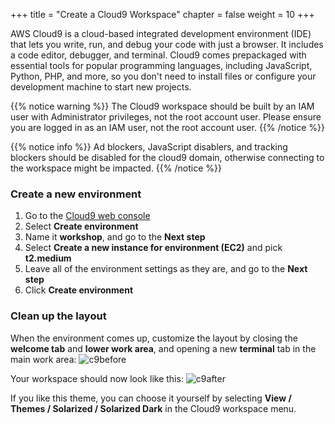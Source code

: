 +++
title = "Create a Cloud9 Workspace"
chapter = false
weight = 10
+++

AWS Cloud9 is a cloud-based integrated development environment (IDE) that lets you write, run, and debug your code with just a browser. It includes a code editor, debugger, and terminal. Cloud9 comes prepackaged with essential tools for popular programming languages, including JavaScript, Python, PHP, and more, so you don't need to install files or configure your development machine to start new projects.

{{% notice warning %}}
The Cloud9 workspace should be built by an IAM user with Administrator privileges,
not the root account user. Please ensure you are logged in as an IAM user, not the root
account user.
{{% /notice %}}

{{% notice info %}}
Ad blockers, JavaScript disablers, and tracking blockers should be disabled for
the cloud9 domain, otherwise connecting to the workspace might be impacted.
{{% /notice %}}

### Create a new environment

1. Go to the [Cloud9 web console](https://us-east-1.console.aws.amazon.com/cloud9/home?region=us-east-1)
1. Select **Create environment**
1. Name it **workshop**, and go to the **Next step**
1. Select **Create a new instance for environment (EC2)** and pick **t2.medium**
2. Leave all of the environment settings as they are, and go to the **Next step**
3. Click **Create environment**

### Clean up the layout

When the environment comes up, customize the layout by closing the **welcome tab**
and **lower work area**, and opening a new **terminal** tab in the main work area:
![c9before](/images/c9before.png)

Your workspace should now look like this:
![c9after](/images/c9after.png)

If you like this theme, you can choose it yourself by selecting **View / Themes / Solarized / Solarized Dark**
in the Cloud9 workspace menu.
